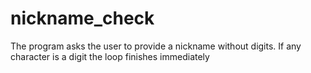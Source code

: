 # nickname_check
The program asks the user to provide a nickname without digits.  If any character is a digit the loop finishes immediately
